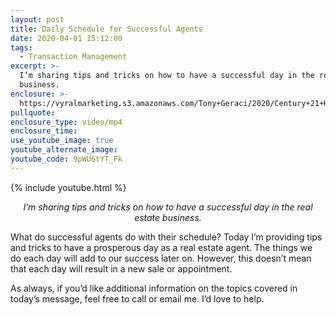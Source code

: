 ```yaml
---
layout: post
title: Daily Schedule for Successful Agents
date: 2020-04-01 15:12:00
tags:
  - Transaction Management
excerpt: >-
  I’m sharing tips and tricks on how to have a successful day in the real estate
  business.
enclosure: >-
  https://vyralmarketing.s3.amazonaws.com/Tony+Geraci/2020/Century+21+HomeStar+_+Daily+Schedule+for+Successful+Agents.mp4
pullquote:
enclosure_type: video/mp4
enclosure_time:
use_youtube_image: true
youtube_alternate_image:
youtube_code: 9pWU6tYT_Fk
---
```


{% include youtube.html %}

<p style="text-align: center;"><em>I’m sharing tips and tricks on how to have a successful day in the real estate business.</em></p>

What do successful agents do with their schedule? Today I’m providing tips and tricks to have a prosperous day as a real estate agent. The things we do each day will add to our success later on. However, this doesn’t mean that each day will result in a new sale or appointment.

As always, if you’d like additional information on the topics covered in today’s message, feel free to call or email me. I’d love to help.